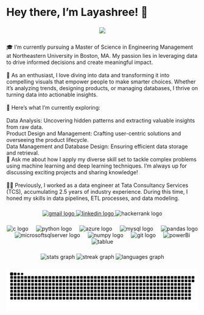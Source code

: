 <br clear="both">

<h1 align="left">Hey there, I’m Layashree! 👋</h1>

###

<div align="center">
  <img  height="300" src="https://images.lemonly.com/wp-content/uploads/2018/08/07150313/Homebase_Thumb_v01.gif"  />
  </div>

###

<p align="left">🎓 I’m currently pursuing a Master of Science in Engineering Management at Northeastern University in Boston, MA. My passion lies in leveraging data to drive informed decisions and create meaningful impact.<br><br>🔬 As an enthusiast, I love diving into data and transforming it into compelling visuals that empower people to make smarter choices. Whether it’s analyzing trends, designing products, or managing databases, I thrive on turning data into actionable insights.<br><br>🌱 Here’s what I’m currently exploring:<br><br>Data Analysis: Uncovering hidden patterns and extracting valuable insights from raw data.<br>Product Design and Management: Crafting user-centric solutions and overseeing the product lifecycle.<br>Data Management and Database Design: Ensuring efficient data storage and retrieval.<br>💬 Ask me about how I apply my diverse skill set to tackle complex problems using machine learning and deep learning techniques. I’m always up for discussing exciting projects and sharing knowledge!<br><br>👩‍💻 Previously, I worked as a data engineer at Tata Consultancy Services (TCS), accumulating 2.5 years of industry experience. During this time, I honed my skills in data pipelines, ETL processes, and data modeling.</p>

###

<div align="center">
  <a href="layashreeadepu@gmail.com" target="_blank">
    <img src="https://img.shields.io/static/v1?message=Gmail&logo=gmail&label=&color=D14836&logoColor=white&labelColor=&style=for-the-badge" height="35" alt="gmail logo"  />
  </a>
  <a href="https://www.linkedin.com/in/layashreeadepu/" target="_blank">
    <img src="https://img.shields.io/static/v1?message=LinkedIn&logo=linkedin&label=&color=0077B5&logoColor=white&labelColor=&style=for-the-badge" height="35" alt="linkedin logo"  />
  </a>
  <img src="https://img.shields.io/static/v1?message=HackerRank&logo=hackerrank&label=&color=2EC866&logoColor=white&labelColor=&style=for-the-badge" height="35" alt="hackerrank logo"  />
</div>

###

<div align="center">
  <img src="https://cdn.jsdelivr.net/gh/devicons/devicon/icons/c/c-original.svg" height="30" alt="c logo"  />
  <img width="12" />
  <img src="https://cdn.jsdelivr.net/gh/devicons/devicon/icons/python/python-original.svg" height="30" alt="python logo"  />
  <img width="12" />
  <img src="https://cdn.jsdelivr.net/gh/devicons/devicon/icons/azure/azure-original.svg" height="30" alt="azure logo"  />
  <img width="12" />
  <img src="https://cdn.simpleicons.org/mysql/4479A1" height="30" alt="mysql logo"  />
  <img width="12" />
  <img src="https://cdn.simpleicons.org/pandas/150458" height="30" alt="pandas logo"  />
  <img width="12" />
  <img src="https://cdn.jsdelivr.net/gh/devicons/devicon/icons/microsoftsqlserver/microsoftsqlserver-plain.svg" height="30" alt="microsoftsqlserver logo"  />
  <img width="12" />
  <img src="https://cdn.jsdelivr.net/gh/devicons/devicon/icons/numpy/numpy-original.svg" height="30" alt="numpy logo"  />
  <img width="12" />
  <img src="https://skillicons.dev/icons?i=git" height="30" alt="git logo"  />
  <img width="12" />
  <img src="https://profilinator.rishav.dev/skills-assets/powerbi.png" height="30" alt="powerBi"  />
  <img width="12" />
  <img src="https://profilinator.rishav.dev/skills-assets/tableau.svg" height="30" alt="tablue"  />
</div>

###

<div align="center">
  <img src="https://github-readme-stats.vercel.app/api?username=layashreeadepu&hide_title=false&hide_rank=false&show_icons=true&include_all_commits=true&count_private=true&disable_animations=false&theme=dracula&locale=en&hide_border=false" height="150" alt="stats graph"  />
  <img src="https://streak-stats.demolab.com?user=layashreeadepu&locale=en&mode=daily&theme=dracula&hide_border=false&border_radius=5" height="150" alt="streak graph"  />
  <img src="https://github-readme-stats.vercel.app/api/top-langs?username=layashreeadepu&locale=en&hide_title=false&layout=compact&card_width=320&langs_count=5&theme=dracula&hide_border=false" height="150" alt="languages graph"  />
</div>

###

<div align="center">
<img src="https://raw.githubusercontent.com/layashreeadepu/layashreeadepu/output/snake.svg" alt="Snake animation" />
</div>

